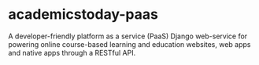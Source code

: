 # academicstoday-paas
A developer-friendly platform as a service (PaaS) Django web-service for powering online course-based learning and education websites, web apps and native apps through a RESTful API.
